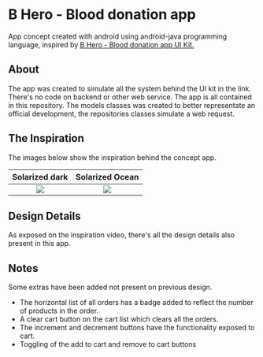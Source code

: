 # B Hero - Blood donation app

App concept created with android using android-java programming language, inspired by [B Hero - Blood donation app UI Kit.](https://www.behance.net/gallery/69827321/B-Hero-Blood-donation-app-free-UI-kit)

## About
The app was created to simulate all the system behind the UI kit in the link. There's no code on backend or other web service. The app is all contained in this repository. The models classes was created to better representate an official development, the repositories classes simulate a web request.

## The Inspiration
The images below show the inspiration behind the concept app.

Solarized dark             |  Solarized Ocean
:-------------------------:|:-------------------------:
![](https://github.com/jeremy02/be_a_hero/blob/master/screenshot/Android%20Mobile%20%E2%80%93%201.jpg)  |  ![](https://github.com/jeremy02/be_a_hero/blob/master/screenshot/Android%20Mobile%20%E2%80%93%202.jpg)

## Design Details
As exposed on the inspiration video, there's all the design details also present in this app.

## Notes
Some extras have been added not present on previous design.
* The horizontal list of all orders has a badge added to reflect the number of products in the order.
* A clear cart button on the cart list which clears all the orders.
* The increment and decrement buttons have the functionality exposed to cart.
* Toggling of the add to cart and remove to cart buttons
